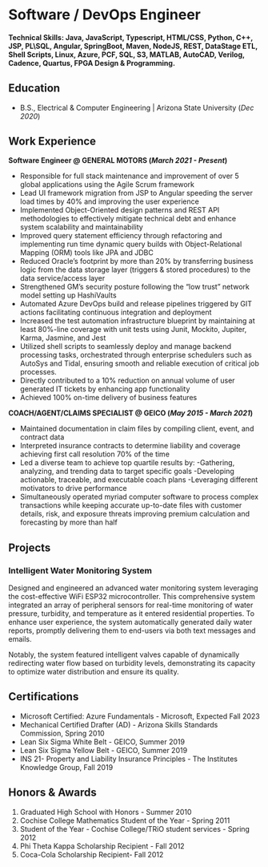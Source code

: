 # Software / DevOps Engineer

#### Technical Skills: Java, JavaScript, Typescript, HTML/CSS, Python, C++, JSP, PL\SQL, Angular, SpringBoot, Maven, NodeJS, REST, DataStage ETL, Shell Scripts, Linux, Azure, PCF, SQL, S3, MATLAB, AutoCAD, Verilog, Cadence, Quartus, FPGA Design & Programming. 

## Education			        		
- B.S., Electrical & Computer Engineering | Arizona State University (_Dec 2020_)

## Work Experience
**Software Engineer @ GENERAL MOTORS (_March 2021 - Present_)**
- Responsible for full stack maintenance and improvement of over 5 global applications using the Agile Scrum framework
- Lead UI framework migration from JSP to Angular speeding the server load times by 40% and improving the user experience
- Implemented Object-Oriented design patterns and REST API methodologies to effectively mitigate technical debt and enhance system scalability and maintainability
- Improved query statement efficiency through refactoring and implementing run time dynamic query builds with Object-Relational Mapping (ORM) tools like JPA and JDBC
- Reduced Oracle’s footprint by more than 20% by transferring business logic from the data storage layer (triggers & stored procedures) to the data service/access layer
- Strengthened GM’s security posture following the “low trust” network model setting up HashiVaults
- Automated Azure DevOps build and release pipelines triggered by GIT actions facilitating continuous integration and deployment
- Increased the test automation infrastructure blueprint by maintaining at least 80%-line coverage with unit tests using Junit, Mockito, Jupiter, Karma, Jasmine, and Jest
- Utilized shell scripts to seamlessly deploy and manage backend processing tasks, orchestrated through enterprise schedulers such as AutoSys and Tidal, ensuring smooth and reliable execution of critical job processes.
- Directly contributed to a 10% reduction on annual volume of user generated IT tickets by enhancing app functionality
- Achieved 100% on-time delivery of business features

**COACH/AGENT/CLAIMS SPECIALIST @ GEICO (_May 2015 - March 2021_)**
- Maintained documentation in claim files by compiling client, event, and contract data
- Interpreted insurance contracts to determine liability and coverage achieving first call resolution 70% of the time
- Led a diverse team to achieve top quartile results by:
  -Gathering, analyzing, and trending data to target specific goals
  -Developing actionable, traceable, and executable coach plans
  -Leveraging different motivators to drive performance
- Simultaneously operated myriad computer software to process complex transactions while keeping accurate up-to-date files with customer details, risk, and exposure threats improving premium calculation and forecasting by more than half

## Projects
### Intelligent Water Monitoring System

Designed and engineered an advanced water monitoring system leveraging the cost-effective WiFi ESP32 microcontroller. This comprehensive system integrated an array of peripheral sensors for real-time monitoring of water pressure, turbidity, and temperature as it entered residential properties. To enhance user experience, the system automatically generated daily water reports, promptly delivering them to end-users via both text messages and emails.

Notably, the system featured intelligent valves capable of dynamically redirecting water flow based on turbidity levels, demonstrating its capacity to optimize water distribution and ensure its quality.

## Certifications
- Microsoft Certified: Azure Fundamentals - Microsoft, Expected Fall 2023
- Mechanical Certified Drafter (AD) - Arizona Skills Standards Commission, Spring 2010
- Lean Six Sigma White Belt - GEICO, Summer 2019
- Lean Six Sigma Yellow Belt - GEICO, Summer 2019
- INS 21- Property and Liability Insurance Principles - The Institutes Knowledge Group, Fall 2019

## Honors & Awards
1. Graduated High School with Honors - Summer 2010
2. Cochise College Mathematics Student of the Year - Spring 2011
3. Student of the Year - Cochise College/TRiO student services - Spring 2012
4. Phi Theta Kappa Scholarship Recipient - Fall 2012
5. Coca-Cola Scholarship Recipient- Fall 2012
